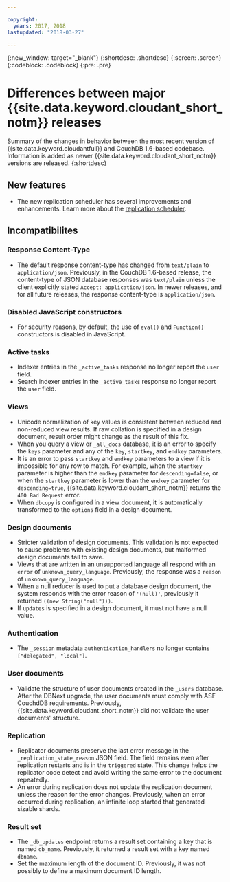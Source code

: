 ```yaml
---

copyright:
  years: 2017, 2018
lastupdated: "2018-03-27"

---
```


{:new_window: target="_blank"}
{:shortdesc: .shortdesc}
{:screen: .screen}
{:codeblock: .codeblock}
{:pre: .pre}

<!-- Acrolinx: 2017-07-12 -->

# Differences between major {{site.data.keyword.cloudant_short_notm}} releases

Summary of the changes in behavior between the most recent version of 
{{site.data.keyword.cloudantfull}} and CouchDB 1.6-based codebase. Information is added as newer {{site.data.keyword.cloudant_short_notm}} 
versions are released.
{:shortdesc}

## New features

- The new replication scheduler has several improvements and enhancements. Learn more about the [replication scheduler](../api/advanced_replication.html#the-replication-scheduler).

## Incompatibilites

### Response Content-Type

- The default response content-type has changed from `text/plain` to `application/json`. 
Previously, in the CouchDB 1.6-based release, the content-type of JSON database 
responses was `text/plain` unless the client explicitly stated `Accept: application/json`. 
In newer releases, and for all future releases, the 
response content-type is `application/json`. 

### Disabled JavaScript constructors

- For security reasons, by default, the use of `eval()` and `Function()` constructors is disabled in 
JavaScript.

### Active tasks

-   Indexer entries in the `_active_tasks` response no longer report the `user` field.
-   Search indexer entries in the `_active_tasks` response no longer report the `user` field.

### Views

-   Unicode normalization of key values is consistent between reduced and non-reduced view results. If raw collation is specified in a design document, result order might change as the result of this fix.
-   When you query a view or `_all_docs` database, it is an error to specify the `keys` parameter and any of the `key`, `startkey`, and `endkey` parameters.
-   It is an error to pass `startkey` and `endkey` parameters to a view if it is impossible for any row to match. For example, when the `startkey` parameter is higher than the `endkey` parameter for `descending=false`, or when the `startkey` parameter is lower than the `endkey` parameter for `descending=true`, {{site.data.keyword.cloudant_short_notm}} returns the `400 Bad Request` error.
-   When `dbcopy` is configured in a view document, it is automatically transformed to the `options` field in a design document. 

### Design documents

-   Stricter validation of design documents. This validation is not expected to cause problems with existing design documents, but malformed design documents fail to save.
-   Views that are written in an unsupported language all respond with an `error` of `unknown_query_language`. Previously, the response was a `reason` of `unknown_query_language`.
-   When a null reducer is used to put a database design document, the system responds with the error reason of `'(null)'`, previously it returned `((new String("null")))`.
-   If `updates` is specified in a design document, it must not have a null value.

### Authentication

-   The `_session` metadata `authentication_handlers` no longer contains `["delegated", "local"]`.

### User documents

-   Validate the structure of user documents created in the `_users` database. After the DBNext upgrade, the user documents must comply with ASF CouchdDB requirements. Previously, {{site.data.keyword.cloudant_short_notm}} did not validate the user documents' structure. 

### Replication 

-   Replicator documents preserve the last error message in the `_replication_state_reason` JSON field. The field remains even after replication restarts and is in the `triggered` state. This change helps the replicator code detect and avoid writing the same error to the document repeatedly.
-   An error during replication does not update the replication document unless the reason for the error changes. Previously, when an error occurred during replication, an infinite loop started that generated sizable shards.  

### Result set

-   The `_db_updates` endpoint returns a result set containing a key that is named  `db_name`. Previously, it returned a result set with a key named `dbname`.
-   Set the maximum length of the document ID. Previously, it was not possibly to define a maximum document ID length.





